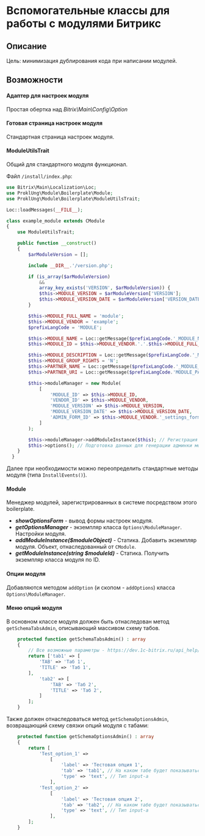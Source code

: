 # Вспомогательные классы для работы с модулями Битрикс

## Описание

Цель: минимизация дублирования кода при написании модулей.

## Возможности

#### Адаптер для настроек модуля

Простая обертка над *Bitrix\Main\Config\Option*

#### Готовая страница настроек модуля

Стандартная страница настроек модуля.

#### ModuleUtilsTrait

Общий для стандартного модуля функционал.

Файл `/install/index.php`:

```php
use Bitrix\Main\Localization\Loc;
use ProklUng\Module\Boilerplate\Module;
use ProklUng\Module\Boilerplate\ModuleUtilsTrait;

Loc::loadMessages(__FILE__);

class example_module extends CModule
{
    use ModuleUtilsTrait;

    public function __construct()
    {
        $arModuleVersion = [];

        include __DIR__.'/version.php';

        if (is_array($arModuleVersion)
            &&
            array_key_exists('VERSION', $arModuleVersion)) {
            $this->MODULE_VERSION = $arModuleVersion['VERSION'];
            $this->MODULE_VERSION_DATE = $arModuleVersion['VERSION_DATE'];
        }

        $this->MODULE_FULL_NAME = 'module';
        $this->MODULE_VENDOR = 'example';
        $prefixLangCode = 'MODULE';

        $this->MODULE_NAME = Loc::getMessage($prefixLangCode.'_MODULE_NAME');
        $this->MODULE_ID = $this->MODULE_VENDOR.'.'.$this->MODULE_FULL_NAME;

        $this->MODULE_DESCRIPTION = Loc::getMessage($prefixLangCode.'_MODULE_DESCRIPTION');
        $this->MODULE_GROUP_RIGHTS = 'N';
        $this->PARTNER_NAME = Loc::getMessage($prefixLangCode.'_MODULE_PARTNER_NAME');
        $this->PARTNER_URI = Loc::getMessage($prefixLangCode.'MODULE_PARTNER_URI');

        $this->moduleManager = new Module(
            [
                'MODULE_ID' => $this->MODULE_ID,
                'VENDOR_ID' => $this->MODULE_VENDOR,
                'MODULE_VERSION' => $this->MODULE_VERSION,
                'MODULE_VERSION_DATE' => $this->MODULE_VERSION_DATE,
                'ADMIN_FORM_ID' => $this->MODULE_VENDOR.'_settings_form',
            ]
        );

        $this->moduleManager->addModuleInstance($this); // Регистрация экземпляра модуля.
        $this->options(); // Подготовка данных для генерации админки модуля
    }
  }  
```

Далее при необходимости можно переопределить стандартные методы модуля (типа `InstallEvents()`).

#### Module

Менеджер модулей, зарегистрированных в системе посредством этого boilerplate.

- ***showOptionsForm*** - вывод формы настроек модуля.
- ***getOptionsManager*** - экземпляр класса `Options\ModuleManager`. Настройки модуля.
- ***addModuleInstance($moduleObject)*** - Статика. Добавить экземпляр модуля. Объект, отнаследованный от `CModule`.
- ***getModuleInstance(string $moduleId)*** - Статика. Получить экземпляр класса модуля по ID.

#### Опции модуля

Добавляются методом `addOption` (и скопом - `addOptions`) класса `Options\ModuleManager`.

#### Меню опций модуля

В основном классе модуля должен быть отнаследован метод `getSchemaTabsAdmin`, описывающий массивом схему табов.

```php
    protected function getSchemaTabsAdmin() : array
    {
        // Все возможные параметры - https://dev.1c-bitrix.ru/api_help/main/general/admin.section/rubric_edit.php
        return ['tab1' => [
            'TAB' => 'Таб 1',
            'TITLE' => 'Таб 1',
        ],
            'tab2' => [
                'TAB' => 'Таб 2',
                'TITLE' => 'Таб 2',
            ]
        ];
    }
```

Также должен отнаследоваться метод `getSchemaOptionsAdmin`, возвращающий схему связки опций модуля с табами:

```php
    protected function getSchemaOptionsAdmin() : array
    {
        return [
            'Test_option_1' =>
                [
                    'label' => 'Тестовая опция 1',
                    'tab' => 'tab1', // На каком табе будет показываться input
                    'type' => 'text', // Тип input-а
                ],
            'Test_option_2' =>
                [
                    'label' => 'Тестовая опция 2',
                    'tab' => 'tab2', // На каком табе будет показываться input
                    'type' => 'text', // Тип input-а
                ],
        ];
    }
```
